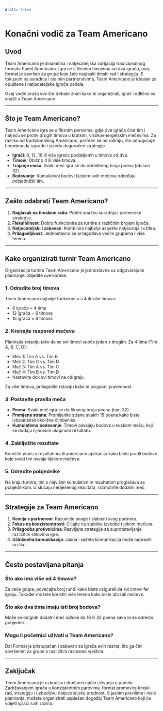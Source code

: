 ```yaml
---
draft: false
---
```


# Konačni vodič za Team Americano

## Uvod
Team Americano je dinamična i natjecateljska varijacija tradicionalnog formata Padel Americano. Igra se s fiksnim timovima od dva igrača, ovaj format je savršen za grupe koje žele naglasiti timski rad i strategiju. S fokusom na suradnju i stalnim partnerstvima, Team Americano je idealan za opuštene i natjecateljske igrače padela.

Ovaj vodič pruža sve što trebate znati kako bi organizirali, igrali i odlično se snašli u Team Americano.

---

## Što je Team Americano?
Team Americano igra se s fiksnim parovima, gdje dva igrača čine tim i natječu se protiv drugih timova u kratkim, visokoenergetskim mečevima. Za razliku od tradicionalnog Americano, partneri se ne rotiraju, što omogućuje timovima da izgrade i izvedu dugoročne strategije.

- **Igrači**: 8, 12, 16 ili više igrača podijeljenih u timove od dva.
- **Timovi**: Obično 4 ili više timova.
- **Trajanje meča**: Svaki meč igra se do određenog broja poena (obično 32).
- **Bodovanje**: Kumulativni bodovi tijekom svih mečeva određuju pobjednički tim.

---

## Zašto odabrati Team Americano?
1. **Naglasak na timskom radu**: Potiče snažnu suradnju i partnerske strategije.
2. **Fleksibilnost**: Dobro funkcionira za turnire s različitim brojem igrača.
3. **Natjecateljski i zabavan**: Kombinira najbolje aspekte natjecanja i užitka.
4. **Prilagodljivost**: Jednostavno se prilagođava većim grupama i više terena.

---

## Kako organizirati turnir Team Americano
Organizacija turnira Team Americano je jednostavna uz odgovarajuće planiranje. Slijedite ove korake:

### 1. Odredite broj timova
Team Americano najbolje funkcionira s 4 ili više timova:
- 8 igrača = 4 tima
- 12 igrača = 6 timova
- 16 igrača = 8 timova

### 2. Kreirajte raspored mečeva
Planirajte rotaciju tako da se svi timovi suoče jedan s drugim. Za 4 tima (Tim A, B, C, D):
- Meč 1: Tim A vs. Tim B
- Meč 2: Tim C vs. Tim D
- Meč 3: Tim A vs. Tim C
- Meč 4: Tim B vs. Tim D
- Nastavite dok svi timovi ne odigraju.

Za više timova, prilagodite rotaciju kako bi osigurali pravednost.

### 3. Postavite pravila meča
- **Poena**: Svaki meč igra se do fiksnog broja poena (npr. 32).
- **Promjena strana**: Promijenite strane svakih 16 poena kako biste izbalansirali okolišne čimbenike.
- **Kumulativno bodovanje**: Timovi osvajaju bodove u svakom meču, koji se dodaju njihovom ukupnom rezultatu.

### 4. Zabilježite rezultate
Koristite ploču s rezultatima ili americano aplikaciju kako biste pratili bodove koje svaki tim osvaja tijekom mečeva.

### 5. Odredite pobjednike
Na kraju turnira, tim s najvišim kumulativnim rezultatom proglašava se pobjednikom. U slučaju neriješenog rezultata, razmotrite dodatni meč.

---

## Strategije za Team Americano
1. **Kemija s partnerom**: Razumijte snage i slabosti svog partnera.
2. **Fokus na konzistentnosti**: Ciljajte na stabilne izvedbe tijekom mečeva.
3. **Prilagodba protivnicima**: Razvijajte strategije za suprotstavljanje različitim stilovima igre.
4. **Učinkovita komunikacija**: Jasna i sažeta komunikacija može napraviti razliku.

---

## Često postavljana pitanja
### Što ako ima više od 4 timova?
Za veće grupe, povećajte broj rundi kako biste osigurali da svi timovi fer igraju. Također možete koristiti više terena kako biste ubrzali mečeve.

### Što ako dva tima imaju isti broj bodova?
Može se odigrati dodatni meč odluke do 16 ili 32 poena kako bi se odredio pobjednik.

### Mogu li početnici uživati u Team Americano?
Da! Format je pristupačan i zabavan za igrače svih razina, što ga čini savršenim za grupe s različitim razinama vještina.

---

## Zaključak
Team Americano je uzbudljiv i društven način uživanja u padelu. Zadržavanjem igrača u konzistentnim parovima, format promovira timski rad, strategiju i uzbudljivu natjecateljsku prednost. S jasnim pravilima i malo planiranja, možete organizirati uspješan događaj Team Americano koji će voljeti igrači svih razina.